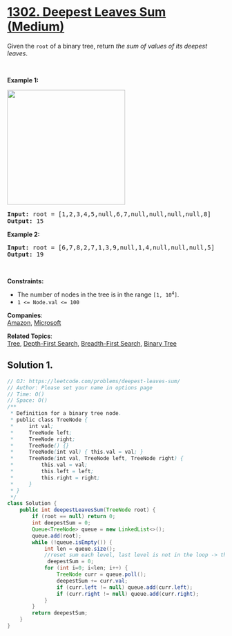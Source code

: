 # [1302. Deepest Leaves Sum (Medium)](https://leetcode.com/problems/deepest-leaves-sum/)

Given the <code>root</code> of a binary tree, return <em>the sum of values of its deepest leaves</em>.

<p>&nbsp;</p>
<p><strong>Example 1:</strong></p>
<img alt="" src="https://assets.leetcode.com/uploads/2019/07/31/1483_ex1.png" style="width: 273px; height: 265px;">
<pre><strong>Input:</strong> root = [1,2,3,4,5,null,6,7,null,null,null,null,8]
<strong>Output:</strong> 15
</pre>

<p><strong>Example 2:</strong></p>

<pre><strong>Input:</strong> root = [6,7,8,2,7,1,3,9,null,1,4,null,null,null,5]
<strong>Output:</strong> 19
</pre>

<p>&nbsp;</p>
<p><strong>Constraints:</strong></p>

<ul>
	<li>The number of nodes in the tree is in the range <code>[1, 10<sup>4</sup>]</code>.</li>
	<li><code>1 &lt;= Node.val &lt;= 100</code></li>
</ul>

**Companies**:  
[Amazon](https://leetcode.com/company/amazon), [Microsoft](https://leetcode.com/company/microsoft)

**Related Topics**:  
[Tree](https://leetcode.com/tag/tree/), [Depth-First Search](https://leetcode.com/tag/depth-first-search/), [Breadth-First Search](https://leetcode.com/tag/breadth-first-search/), [Binary Tree](https://leetcode.com/tag/binary-tree/)

## Solution 1.

```java
// OJ: https://leetcode.com/problems/deepest-leaves-sum/
// Author: Please set your name in options page
// Time: O()
// Space: O()
/**
 * Definition for a binary tree node.
 * public class TreeNode {
 *     int val;
 *     TreeNode left;
 *     TreeNode right;
 *     TreeNode() {}
 *     TreeNode(int val) { this.val = val; }
 *     TreeNode(int val, TreeNode left, TreeNode right) {
 *         this.val = val;
 *         this.left = left;
 *         this.right = right;
 *     }
 * }
 */
class Solution {
    public int deepestLeavesSum(TreeNode root) {
        if (root == null) return 0;
        int deepestSum = 0;
        Queue<TreeNode> queue = new LinkedList<>();
        queue.add(root);
        while (!queue.isEmpty()) {
            int len = queue.size();
            //reset sum each level, last level is not in the loop -> that is the result
             deepestSum = 0;
            for (int i=0; i<len; i++) {
                TreeNode curr = queue.poll();
                deepestSum += curr.val;
                if (curr.left != null) queue.add(curr.left);
                if (curr.right != null) queue.add(curr.right);
            }
        }
        return deepestSum;
    }
}

```
